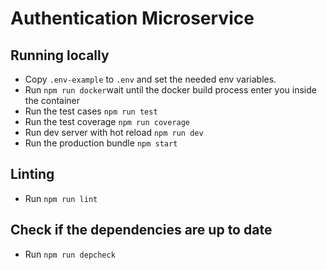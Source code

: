 # Authentication Microservice

## Running locally
- Copy `.env-example` to `.env` and set the needed env variables.
- Run `npm run docker`wait until the docker build process enter you inside the container
- Run the test cases `npm run test`
- Run the test coverage `npm run coverage`
- Run dev server with hot reload `npm run dev`
- Run the production bundle `npm start`

## Linting

- Run `npm run lint`

## Check if the dependencies are up to date
- Run `npm run depcheck`
